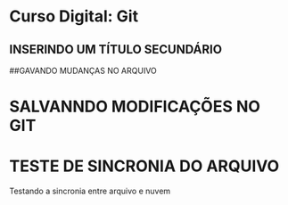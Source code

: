 # Curso Digital: Git
## INSERINDO UM TÍTULO SECUNDÁRIO

##GAVANDO MUDANÇAS NO ARQUIVO

# SALVANNDO MODIFICAÇÕES NO GIT 
#  TESTE DE SINCRONIA DO ARQUIVO

Testando a sincronia entre arquivo e nuvem